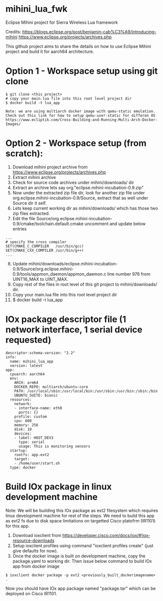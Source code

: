 # mihini_lua_fwk
Eclipse Mihini project for Sierra Wireless Lua framework

Credits: 
https://blogs.eclipse.org/post/benjamin-cab%C3%A9/introducing-mihini
https://www.eclipse.org/projects/archives.php

This github project aims to share the details on how to use Eclipse Mihini project and build it for aarch64 architecture.

# Option 1 - Workspace setup using git clone
```
$ git clone <this project>
# copy your main.lua file into this root level project dir
$ docker build -t lua_app

Note: we are using multiarch docker image with qemu-static emulation. Check out this link for how to setup qemu-user-static for differen OS
https://www.ecliptik.com/Cross-Building-and-Running-Multi-Arch-Docker-Images/
```

# Option 2 - Workspace setup (from scratch):
1. Download mihini project archive from https://www.eclipse.org/projects/archives.php
2. Extract mihini archive
3. Check for source code archives under mihini/downloads/ dir
4. Extract an archive lets say org."eclipse.mihini-incubation-0.9.zip"
5. Now under the extracted zip file dir, look for another zip file under org.eclipse.mihini-incubation-0.9/Source, extract that as well under Source dir it self.
6. Lets keep current working dir as mihini/downloads/ which has those two zip files extracted.
7. Edit the file Source/org.eclipse.mihini-incubation-0.9/cmake/toolchain.default.cmake uncomment and update below entries

```
...
# specify the cross compiler
SET(CMAKE_C_COMPILER   /usr/bin/gcc)
SET(CMAKE_CXX_COMPILER /usr/bin/g++)
...
```
8. Update mihini/downloads/eclipse.mihini-incubation-0.9/Source/org.eclipse.mihini-0.9/tools/appmon_daemon/appmon_daemon.c line number 976 from UINT16_MAX to UINT_MAX.
9. Copy rest of the files in root level of this git project to mihini/downloads/ dir.
10. Copy your main.lua file into this root level project dir
10. $ docker build -t lua_app

# IOx package descriptor file (1 network interface, 1 serial device requested)
```
descriptor-schema-version: "2.2"
info:
  name: mihini_lua_app
  version: latest
app:
  cpuarch: aarch64
  env:
    ARCH: arm64
    DOCKER_REPO: multiarch/ubuntu-core
    PATH: /usr/local/sbin:/usr/local/bin:/usr/sbin:/usr/bin:/sbin:/bin
    UBUNTU_SUITE: bionic
  resources:
    network:
    - interface-name: eth0
      ports: {}
    profile: custom
    cpu: 600
    memory: 256
    disk: 10
    devices:
    - label: HOST_DEV3
      type: serial
      usage: This is monitoring sensors
  startup:
    rootfs: app.ext2
    target:
    - /home/user/start.sh
  type: docker
```

# Build IOx package in linux development machine
Note: We will be building this IOx package as ext2 filesystem which requires linux development machine for rest of the steps. We need to build this app as ext2 fs due to disk space limitations on targetted Cisco platofrm (IR1101) for this app. 

1. Download ioxclient from https://developer.cisco.com/docs/iox/#!iox-resource-downloads
2. Setup ioxclient profiles using command "ioxclient profiles create" (just give defaults for now). 
3. Once the docker image is built on development machine, copy the package.yaml to working dir. Then issue below command to build IOx app from docker image

```
$ ioxclient docker package -p ext2 <previously_built_dockerimagename> . 

```
Now you should have IOx app package named "package.tar" which can be deployed on Cisco IR1101.
